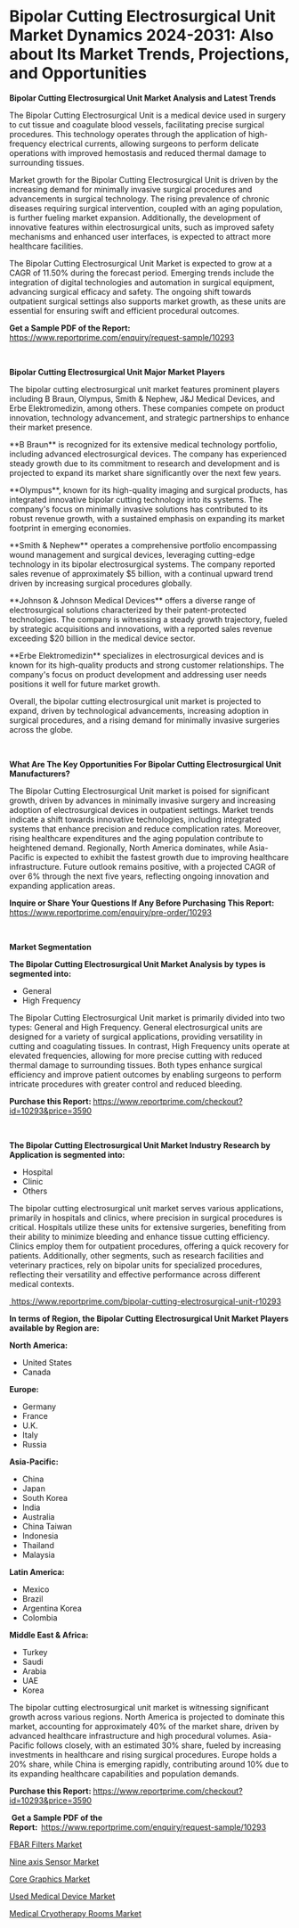 <p><h1>Bipolar Cutting Electrosurgical Unit Market Dynamics 2024-2031: Also about Its Market Trends, Projections, and Opportunities</h1></p><p><strong>Bipolar Cutting Electrosurgical Unit Market Analysis and Latest Trends</strong></p>
<p><p>The Bipolar Cutting Electrosurgical Unit is a medical device used in surgery to cut tissue and coagulate blood vessels, facilitating precise surgical procedures. This technology operates through the application of high-frequency electrical currents, allowing surgeons to perform delicate operations with improved hemostasis and reduced thermal damage to surrounding tissues. </p><p>Market growth for the Bipolar Cutting Electrosurgical Unit is driven by the increasing demand for minimally invasive surgical procedures and advancements in surgical technology. The rising prevalence of chronic diseases requiring surgical intervention, coupled with an aging population, is further fueling market expansion. Additionally, the development of innovative features within electrosurgical units, such as improved safety mechanisms and enhanced user interfaces, is expected to attract more healthcare facilities.</p><p>The Bipolar Cutting Electrosurgical Unit Market is expected to grow at a CAGR of 11.50% during the forecast period. Emerging trends include the integration of digital technologies and automation in surgical equipment, advancing surgical efficacy and safety. The ongoing shift towards outpatient surgical settings also supports market growth, as these units are essential for ensuring swift and efficient procedural outcomes.</p></p>
<p><strong>Get a Sample PDF of the Report:&nbsp;</strong> <a href="https://www.reportprime.com/enquiry/request-sample/10293?utm_campaign=112&utm_medium=2&utm_source=Github&utm_content=ia&utm_term=25122024&utm_id=bipolar-cutting-electrosurgical-unit">https://www.reportprime.com/enquiry/request-sample/10293</a></p>
<p>&nbsp;</p>
<p><strong>Bipolar Cutting Electrosurgical Unit Major Market Players</strong></p>
<p><p>The bipolar cutting electrosurgical unit market features prominent players including B Braun, Olympus, Smith & Nephew, J&J Medical Devices, and Erbe Elektromedizin, among others. These companies compete on product innovation, technology advancement, and strategic partnerships to enhance their market presence.</p><p>**B Braun** is recognized for its extensive medical technology portfolio, including advanced electrosurgical devices. The company has experienced steady growth due to its commitment to research and development and is projected to expand its market share significantly over the next few years.</p><p>**Olympus**, known for its high-quality imaging and surgical products, has integrated innovative bipolar cutting technology into its systems. The company's focus on minimally invasive solutions has contributed to its robust revenue growth, with a sustained emphasis on expanding its market footprint in emerging economies.</p><p>**Smith & Nephew** operates a comprehensive portfolio encompassing wound management and surgical devices, leveraging cutting-edge technology in its bipolar electrosurgical systems. The company reported sales revenue of approximately $5 billion, with a continual upward trend driven by increasing surgical procedures globally.</p><p>**Johnson & Johnson Medical Devices** offers a diverse range of electrosurgical solutions characterized by their patent-protected technologies. The company is witnessing a steady growth trajectory, fueled by strategic acquisitions and innovations, with a reported sales revenue exceeding $20 billion in the medical device sector.</p><p>**Erbe Elektromedizin** specializes in electrosurgical devices and is known for its high-quality products and strong customer relationships. The company's focus on product development and addressing user needs positions it well for future market growth.</p><p>Overall, the bipolar cutting electrosurgical unit market is projected to expand, driven by technological advancements, increasing adoption in surgical procedures, and a rising demand for minimally invasive surgeries across the globe.</p></p>
<p>&nbsp;</p>
<p><strong>What Are The Key Opportunities For Bipolar Cutting Electrosurgical Unit Manufacturers?</strong></p>
<p><p>The Bipolar Cutting Electrosurgical Unit market is poised for significant growth, driven by advances in minimally invasive surgery and increasing adoption of electrosurgical devices in outpatient settings. Market trends indicate a shift towards innovative technologies, including integrated systems that enhance precision and reduce complication rates. Moreover, rising healthcare expenditures and the aging population contribute to heightened demand. Regionally, North America dominates, while Asia-Pacific is expected to exhibit the fastest growth due to improving healthcare infrastructure. Future outlook remains positive, with a projected CAGR of over 6% through the next five years, reflecting ongoing innovation and expanding application areas.</p></p>
<p><strong>Inquire or Share Your Questions If Any Before Purchasing This Report:</strong> <a href="https://www.reportprime.com/enquiry/pre-order/10293?utm_campaign=112&utm_medium=2&utm_source=Github&utm_content=ia&utm_term=25122024&utm_id=bipolar-cutting-electrosurgical-unit">https://www.reportprime.com/enquiry/pre-order/10293</a></p>
<p>&nbsp;</p>
<p><strong>Market Segmentation</strong></p>
<p><strong>The Bipolar Cutting Electrosurgical Unit Market Analysis by types is segmented into:</strong></p>
<p><ul><li>General</li><li>High Frequency</li></ul></p>
<p><p>The Bipolar Cutting Electrosurgical Unit market is primarily divided into two types: General and High Frequency. General electrosurgical units are designed for a variety of surgical applications, providing versatility in cutting and coagulating tissues. In contrast, High Frequency units operate at elevated frequencies, allowing for more precise cutting with reduced thermal damage to surrounding tissues. Both types enhance surgical efficiency and improve patient outcomes by enabling surgeons to perform intricate procedures with greater control and reduced bleeding.</p></p>
<p><strong>Purchase this Report:&nbsp;</strong><a href="https://www.reportprime.com/checkout?id=10293&price=3590&utm_campaign=112&utm_medium=2&utm_source=Github&utm_content=ia&utm_term=25122024&utm_id=bipolar-cutting-electrosurgical-unit">https://www.reportprime.com/checkout?id=10293&price=3590</a></p>
<p>&nbsp;</p>
<p><strong>The Bipolar Cutting Electrosurgical Unit Market Industry Research by Application is segmented into:</strong></p>
<p><ul><li>Hospital</li><li>Clinic</li><li>Others</li></ul></p>
<p><p>The bipolar cutting electrosurgical unit market serves various applications, primarily in hospitals and clinics, where precision in surgical procedures is critical. Hospitals utilize these units for extensive surgeries, benefiting from their ability to minimize bleeding and enhance tissue cutting efficiency. Clinics employ them for outpatient procedures, offering a quick recovery for patients. Additionally, other segments, such as research facilities and veterinary practices, rely on bipolar units for specialized procedures, reflecting their versatility and effective performance across different medical contexts.</p></p>
<p><a href="https://www.reportprime.com/bipolar-cutting-electrosurgical-unit-r10293?utm_campaign=112&utm_medium=2&utm_source=Github&utm_content=ia&utm_term=25122024&utm_id=bipolar-cutting-electrosurgical-unit">&nbsp;https://www.reportprime.com/bipolar-cutting-electrosurgical-unit-r10293</a></p>
<p><strong>In terms of Region, the Bipolar Cutting Electrosurgical Unit Market Players available by Region are:</strong></p>
<p>
    <p> <strong> North America: </strong>
        <ul>
            <li>United States</li>
            <li>Canada</li>
        </ul>
        </p> 
    <p> <strong> Europe: </strong>
        <ul>
            <li>Germany</li>
            <li>France</li>
            <li>U.K.</li>
            <li>Italy</li>
            <li>Russia</li>
        </ul>
        </p> 
    <p> <strong> Asia-Pacific: </strong>
        <ul>
            <li>China</li>
            <li>Japan</li>
            <li>South Korea</li>
            <li>India</li>
            <li>Australia</li>
            <li>China Taiwan</li>
            <li>Indonesia</li>
            <li>Thailand</li>
            <li>Malaysia</li>
        </ul>
        </p> 
    <p> <strong> Latin America: </strong>
        <ul>
            <li>Mexico</li>
            <li>Brazil</li>
            <li>Argentina Korea</li>
            <li>Colombia</li>
        </ul>
        </p> 
    <p> <strong> Middle East & Africa: </strong>
        <ul>
            <li>Turkey</li>
            <li>Saudi</li>
            <li>Arabia</li>
            <li>UAE</li>
            <li>Korea</li>
        </ul>
    </p>
    </p>
<p><p>The bipolar cutting electrosurgical unit market is witnessing significant growth across various regions. North America is projected to dominate this market, accounting for approximately 40% of the market share, driven by advanced healthcare infrastructure and high procedural volumes. Asia-Pacific follows closely, with an estimated 30% share, fueled by increasing investments in healthcare and rising surgical procedures. Europe holds a 20% share, while China is emerging rapidly, contributing around 10% due to its expanding healthcare capabilities and population demands.</p></p>
<p><strong>Purchase this Report: </strong><a href="https://www.reportprime.com/checkout?id=10293&price=3590&utm_campaign=112&utm_medium=2&utm_source=Github&utm_content=ia&utm_term=25122024&utm_id=bipolar-cutting-electrosurgical-unit">https://www.reportprime.com/checkout?id=10293&price=3590</a></p>
<p>&nbsp;<strong>Get a Sample PDF of the Report:&nbsp;&nbsp;</strong><a href="https://www.reportprime.com/enquiry/request-sample/10293?utm_campaign=112&utm_medium=2&utm_source=Github&utm_content=ia&utm_term=25122024&utm_id=bipolar-cutting-electrosurgical-unit">https://www.reportprime.com/enquiry/request-sample/10293</a></p>
<p><strong></strong></p>
<p><p><a href="https://www.linkedin.com/pulse/market-trends-report-analyzing-fbar-filters-markets-size-share-nk7ke?utm_campaign=112&utm_medium=2&utm_source=Github&utm_content=ia&utm_term=25122024&utm_id=bipolar-cutting-electrosurgical-unit">FBAR Filters Market</a></p><p><a href="https://www.linkedin.com/pulse/nine-axis-sensor-research-study-market-outlook-regulatory-trends-uik9e?utm_campaign=112&utm_medium=2&utm_source=Github&utm_content=ia&utm_term=25122024&utm_id=bipolar-cutting-electrosurgical-unit">Nine axis Sensor Market</a></p><p><a href="https://www.linkedin.com/pulse/c-glance-reports-anmec?utm_campaign=112&utm_medium=2&utm_source=Github&utm_content=ia&utm_term=25122024&utm_id=bipolar-cutting-electrosurgical-unit">Core Graphics Market</a></p><p><a href="https://github.com/delindacallegari68/Market-Research-Report-List-1/blob/main/used-medical-device-market.md?utm_campaign=112&utm_medium=2&utm_source=Github&utm_content=ia&utm_term=25122024&utm_id=bipolar-cutting-electrosurgical-unit">Used Medical Device Market</a></p><p><a href="https://github.com/santosh758595/Market-Research-Report-List-6/blob/main/medical-cryotherapy-rooms-market.md?utm_campaign=112&utm_medium=2&utm_source=Github&utm_content=ia&utm_term=25122024&utm_id=bipolar-cutting-electrosurgical-unit">Medical Cryotherapy Rooms Market</a></p></p>
